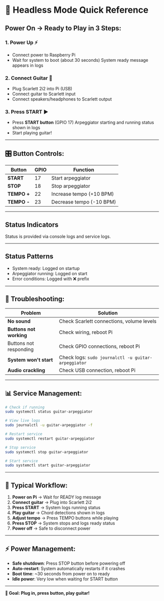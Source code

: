 # 🎸 Headless Mode Quick Reference

## **Power On → Ready to Play in 3 Steps:**

### **1. Power Up** ⚡

- Connect power to Raspberry Pi
- Wait for system to boot (about 30 seconds) System ready message appears in
  logs

### **2. Connect Guitar** 🎸

- Plug Scarlett 2i2 into Pi (USB)
- Connect guitar to Scarlett input
- Connect speakers/headphones to Scarlett output

### **3. Press START** ▶️

- Press **START button** (GPIO 17) Arpeggiator starting and running status shown
  in logs
- Start playing guitar!

---

## **🎛️ Button Controls:**

| Button      | GPIO | Function                 |
| ----------- | ---- | ------------------------ |
| **START**   | 17   | Start arpeggiator        |
| **STOP**    | 18   | Stop arpeggiator         |
| **TEMPO +** | 22   | Increase tempo (+10 BPM) |
| **TEMPO -** | 23   | Decrease tempo (-10 BPM) |

---

## Status Indicators

Status is provided via console logs and service logs.

---

## Status Patterns

- System ready: Logged on startup
- Arpeggiator running: Logged on start
- Error conditions: Logged with ❌ prefix

---

## **🔧 Troubleshooting:**

| Problem                 | Solution                                            |
| ----------------------- | --------------------------------------------------- |
| **No sound**            | Check Scarlett connections, volume levels           |
| **Buttons not working** | Check wiring, reboot Pi                             |
| Buttons not responding  | Check GPIO connections, reboot Pi                   |
| **System won't start**  | Check logs: `sudo journalctl -u guitar-arpeggiator` |
| **Audio crackling**     | Check USB connection, reboot Pi                     |

---

## **📊 Service Management:**

```bash
# Check if running
sudo systemctl status guitar-arpeggiator

# View live logs
sudo journalctl -u guitar-arpeggiator -f

# Restart service
sudo systemctl restart guitar-arpeggiator

# Stop service
sudo systemctl stop guitar-arpeggiator

# Start service
sudo systemctl start guitar-arpeggiator
```

---

## **🎵 Typical Workflow:**

1. **Power on Pi** → Wait for READY log message
2. **Connect guitar** → Plug into Scarlett 2i2
3. **Press START** → System logs running status
4. **Play guitar** → Chord detections shown in logs
5. **Adjust tempo** → Press TEMPO buttons while playing
6. **Press STOP** → System stops and logs ready status
7. **Power off** → Safe to disconnect power

---

## **⚡ Power Management:**

- **Safe shutdown**: Press STOP button before powering off
- **Auto-restart**: System automatically restarts if it crashes
- **Boot time**: ~30 seconds from power on to ready
- **Idle power**: Very low when waiting for START button

---

**🎯 Goal: Plug in, press button, play guitar!**
